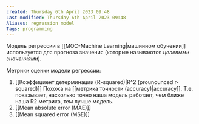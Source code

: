 ```yaml
---
created: Thursday 6th April 2023 09:48
Last modified: Thursday 6th April 2023 09:48
Aliases: regression model
Tags: programming
---
```


Модель регрессии в [[MOC-Machine Learning|машинном обучении]] используется для прогноза значения (которые называются *целевыми значениями*). 

Метрики оценки модели регрессии:
1.  [[Коэффициент детерминации (R-squared)|R^2 (prounounced r-squared)]] 
Похожа на [[метрика точности (accuracy)|accuracy]]. Т.е. показывает, насколько точно наша модель работает, чем ближе наша R2 метрика, тем лучше модель. 
1.  [[Mean absolute error (MAE)]]
2.  [[Mean squared error (MSE)]]